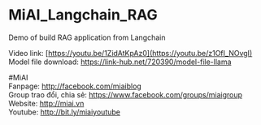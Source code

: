 # MiAI_Langchain_RAG
Demo of build RAG application from Langchain

Video link:  [https://youtu.be/1ZidAtKpAz0](https://youtu.be/z1OfI_NOvgI)
Model file download: https://link-hub.net/720390/model-file-llama

#MìAI <br>
Fanpage: http://facebook.com/miaiblog<br>
Group trao đổi, chia sẻ: https://www.facebook.com/groups/miaigroup<br>
Website: http://miai.vn<br>
Youtube: http://bit.ly/miaiyoutube<br>
